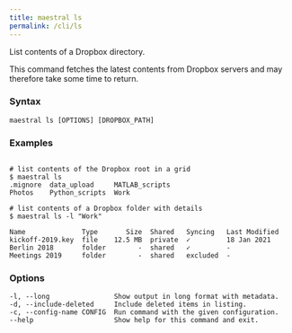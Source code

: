 ```yaml
---
title: maestral ls
permalink: /cli/ls
---
```


List contents of a Dropbox directory.

This command fetches the latest contents from Dropbox servers and may therefore take some
time to return.

### Syntax

```
maestral ls [OPTIONS] [DROPBOX_PATH]
```

### Examples

```shell

# list contents of the Dropbox root in a grid
$ maestral ls
.mignore  data_upload     MATLAB_scripts
Photos    Python_scripts  Work

# list contents of a Dropbox folder with details
$ maestral ls -l "Work"

Name              Type       Size  Shared   Syncing   Last Modified
kickoff-2019.key  file    12.5 MB  private  ✓         18 Jan 2021
Berlin 2018       folder        -  shared   ✓         -
Meetings 2019     folder        -  shared   excluded  -

```

### Options

```
-l, --long                Show output in long format with metadata.
-d, --include-deleted     Include deleted items in listing.
-c, --config-name CONFIG  Run command with the given configuration.
--help                    Show help for this command and exit.
```
